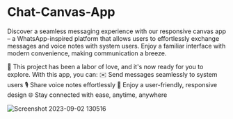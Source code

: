# Chat-Canvas-App
Discover a seamless messaging experience with our responsive canvas app – a WhatsApp-inspired platform that allows users to effortlessly exchange messages and voice notes with system users. Enjoy a familiar interface with modern convenience, making communication a breeze.

📢 This project has been a labor of love, and it's now ready for you to explore. With this app, you can:
✉️ Send messages seamlessly to system users
🎙️ Share voice notes effortlessly
📱 Enjoy a user-friendly, responsive design
🌐 Stay connected with ease, anytime, anywhere


![Screenshot 2023-09-02 130516](https://github.com/shaheerahmadch/Chat-Canvas-App/assets/114233717/9ea7fa22-4dab-46e0-852b-e59384a30305)
